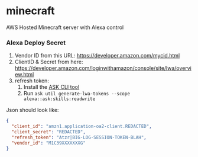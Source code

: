 # minecraft
AWS Hosted Minecraft server with Alexa control



### Alexa Deploy Secret

1. Vendor ID from this URL: https://developer.amazon.com/mycid.html
2. ClientID & Secret from here: https://developer.amazon.com/loginwithamazon/console/site/lwa/overview.html
3. refresh token:
	1. Install the [ASK CLI tool](https://developer.amazon.com/en-US/docs/alexa/smapi/quick-start-alexa-skills-kit-command-line-interface.html)
	2. Run `ask util generate-lwa-tokens --scope alexa::ask:skills:readwrite`

Json should look like:

```json
{
  "client_id": "amzn1.application-oa2-client.REDACTED",
  "client_secret": "REDACTED",
  "refresh_token": "Atzr|BIG-LOG-SESSION-TOKEN-BLAH",
  "vendor_id": "M1C39XXXXXXXG"
}
```